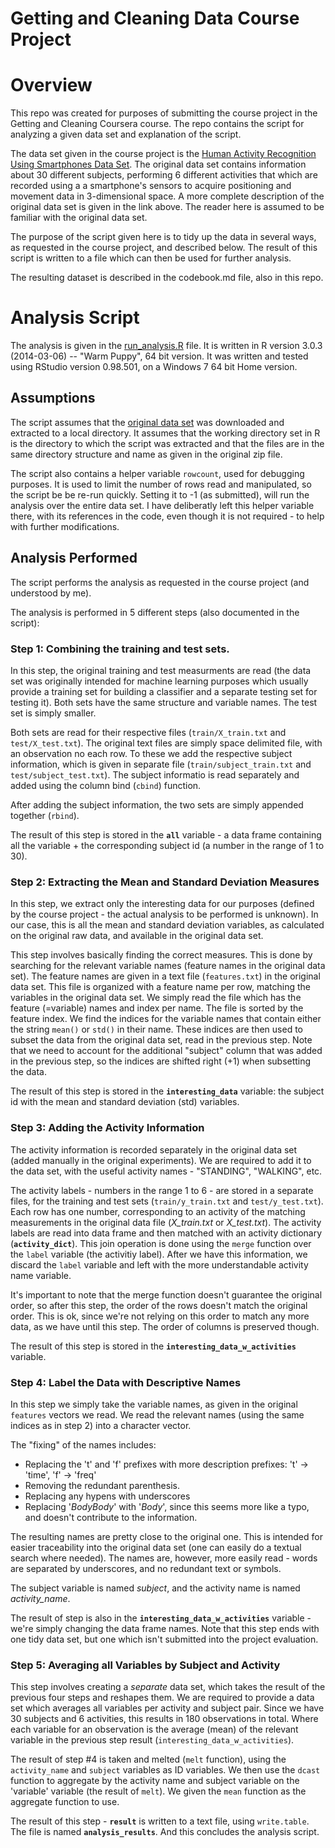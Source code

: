 Getting and Cleaning Data Course Project
=============================

# Overview

This repo was created for purposes of submitting the course project in the Getting and Cleaning Coursera course.
The repo contains the script for analyzing a given data set and explanation of the script.

The data set given in the course project is the [Human Activity Recognition Using Smartphones Data Set](http://archive.ics.uci.edu/ml/datasets/Human+Activity+Recognition+Using+Smartphones).
The original data set contains information about 30 different subjects, performing 6 different activities that which are recorded using a a smartphone's sensors to acquire positioning and movement data in 3-dimensional space.
A more complete description of the original data set is given in the link above. The reader here is assumed to be familiar with the original data set.

The purpose of the script given here is to tidy up the data in several ways, as requested in the course project, and described below.
The result of this script is written to a file which can then be used for further analysis.

The resulting dataset is described in the codebook.md file, also in this repo.

# Analysis Script

The analysis is given in the [run_analysis.R](https://github.com/slior/CourseraExtractingDataProject/blob/master/run_analysis.r) file.
It is written in R version 3.0.3 (2014-03-06) -- "Warm Puppy", 64 bit version.
It was written and tested using RStudio version 0.98.501, on a Windows 7 64 bit Home version.

## Assumptions
The script assumes that the [original data set](https://d396qusza40orc.cloudfront.net/getdata%2Fprojectfiles%2FUCI%20HAR%20Dataset.zip) was downloaded and extracted to a local directory.
It assumes that the working directory set in R is the directory to which the script was extracted and that the files are in the same directory structure and name as given in the original zip file.

The script also contains a helper variable `rowcount`, used for debugging purposes. It is used to limit the number of rows read and manipulated, so the script be be re-run quickly.
Setting it to -1 (as submitted), will run the analysis over the entire data set.
I have deliberatly left this helper variable there, with its references in the code, even though it is not required - to help with further modifications.

## Analysis Performed
The script performs the analysis as requested in the course project (and understood by me).

The analysis is performed in 5 different steps (also documented in the script):
### Step 1: Combining the training and test sets.
In this step, the original training and test measurments are read (the data set was originally intended for machine learning purposes which usually provide a training set for building a classifier and a separate testing set for testing it).
Both sets have the same structure and variable names. The test set is simply smaller.

Both sets are read for their respective files (`train/X_train.txt` and `test/X_test.txt`).
The original text files are simply space delimited file, with an observation no each row.
To these we add the respective subject information, which is given in separate file (`train/subject_train.txt` and `test/subject_test.txt`).
The subject informatio is read separately and added using the column bind (`cbind`) function.

After adding the subject information, the two sets are simply appended together (`rbind`).

The result of this step is stored in the **`all`** variable - a data frame containing all the variable + the corresponding subject id (a number in the range of 1 to 30).

### Step 2: Extracting the Mean and Standard Deviation Measures
In this step, we extract only the interesting data for our purposes (defined by the course project - the actual analysis to be performed is unknown).
In our case, this is all the mean and standard deviation variables, as calculated on the original raw data, and available in the original data set.

This step involves basically finding the correct measures. This is done by searching for the relevant variable names (feature names in the original data set).
The feature names are given in a text file (`features.txt`) in the original data set. This file is organized with a feature name per row, matching the variables in the original data set.
We simply read the file which has the feature (=variable) names and index per name. The file is sorted by the feature index.
We find the indices for the variable names that contain either the string `mean()` or `std()` in their name.
These indices are then used to subset the data from the original data set, read in the previous step.
Note that we need to account for the additional "subject" column that was added in the previous step, so the indices are shifted right (+1) when subsetting the data.

The result of this step is stored in the **`interesting_data`** variable: the subject id with the mean and standard deviation (std) variables.

### Step 3: Adding the Activity Information
The activity information is recorded separately in the original data set (added manually in the original experiments).
We are required to add it to the data set, with the useful activity names - "STANDING", "WALKING", etc.

The activity labels - numbers in the range 1 to 6 - are stored in a separate files, for the training and test sets (`train/y_train.txt` and `test/y_test.txt`). Each row has one number, corresponding to an activity of the matching measurements in the original data file (*X_train.txt* or *X_test.txt*).
The activity labels are read into data frame and then matched with an activity dictionary (**`activity_dict`**).
This join operation is done using the `merge` function over the `label` variable (the activitiy label).
After we have this information, we discard the `label` variable and left with the more understandable activity name variable.

It's important to note that the merge function doesn't guarantee the original order, so after this step, the order of the rows doesn't match the original order.
This is ok, since we're not relying on this order to match any more data, as we have until this step.
The order of columns is preserved though.

The result of this step is stored in the **`interesting_data_w_activities`** variable.

### Step 4:  Label the Data with Descriptive Names
In this step we simply take the variable names, as given in the original `features` vectors we read.
We read the relevant names (using the same indices as in step 2) into a character vector.

The "fixing" of the names includes:
* Replacing the 't' and 'f' prefixes with more description prefixes: 't' -> 'time', 'f' -> 'freq'
* Removing the redundant parenthesis.
* Replacing any hypens with underscores
* Replacing '*BodyBody*' with '*Body*', since this seems more like a typo, and doesn't contribute to the information.

The resulting names are pretty close to the original one. This is intended for easier traceability into the original data set (one can easily do a textual search where needed).
The names are, however, more easily read - words are separated by underscores, and no redundant text or symbols.

The subject variable is named *subject*, and the activity name is named *activity_name*.

The result of step is also in the **`interesting_data_w_activities`** variable - we're simply changing the data frame names.
Note that this step ends with one tidy data set, but one which isn't submitted into the project evaluation.

### Step 5: Averaging all Variables by Subject and Activity
This step involves creating a *separate* data set, which takes the result of the previous four steps and reshapes them.
We are required to provide a data set which averages all variables per activity and subject pair.
Since we have 30 subjects and 6 activities, this results in 180 observations in total. Where each variable for an observation is the average (mean) of the relevant variable in the previous step result (`interesting_data_w_activities`).

The result of step #4 is taken and melted (`melt` function), using the `activity_name` and `subject` variables as ID variables.
We then use the `dcast` function to aggregate by the activity name and subject variable on the 'variable' variable (the result of `melt`). We given the `mean` function as the aggregate function to use.

The result of this step - **`result`** is written to a text file, using `write.table`.
The file is named **`analysis_results`**.
And this concludes the analysis script.
